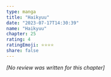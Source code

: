 ```yaml
---
type: manga
title: "Haikyuu"
date: "2023-07-17T14:30:39"
name: "Haikyuu"
chapter: 25
rating: 4
ratingEmoji: ⭐️⭐️⭐️⭐️
share: false
---
```


*[No review was written for this chapter]*
